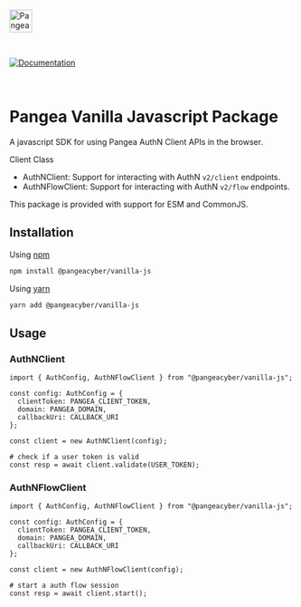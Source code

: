 <p>
  <br />
  <a href="https://pangea.cloud?utm_source=github&utm_medium=node-sdk" target="_blank" rel="noopener noreferrer">
    <img src="https://pangea-marketing.s3.us-west-2.amazonaws.com/pangea-color.svg" alt="Pangea Logo" height="40" />
  </a>
  <br />
</p>

<p>
<br />

[![Documentation](https://img.shields.io/badge/documentation-pangea-blue?style=for-the-badge&labelColor=551B76)](https://pangea.cloud/docs/sdk/js/)

<br />
</p>

# Pangea Vanilla Javascript Package

A javascript SDK for using Pangea AuthN Client APIs in the browser.

Client Class

- AuthNClient: Support for interacting with AuthN `v2/client` endpoints.
- AuthNFlowClient: Support for interacting with AuthN `v2/flow` endpoints.

This package is provided with support for ESM and CommonJS.

## Installation

Using [npm](https://npmjs.org/)

```bash
npm install @pangeacyber/vanilla-js
```

Using [yarn](https://yarnpkg.com/)

```bash
yarn add @pangeacyber/vanilla-js
```

## Usage

### AuthNClient

```
import { AuthConfig, AuthNFlowClient } from "@pangeacyber/vanilla-js";

const config: AuthConfig = {
  clientToken: PANGEA_CLIENT_TOKEN,
  domain: PANGEA_DOMAIN,
  callbackUri: CALLBACK_URI
};

const client = new AuthNClient(config);

# check if a user token is valid
const resp = await client.validate(USER_TOKEN);

```

### AuthNFlowClient

```
import { AuthConfig, AuthNFlowClient } from "@pangeacyber/vanilla-js";

const config: AuthConfig = {
  clientToken: PANGEA_CLIENT_TOKEN,
  domain: PANGEA_DOMAIN,
  callbackUri: CALLBACK_URI
};

const client = new AuthNFlowClient(config);

# start a auth flow session
const resp = await client.start();

```
